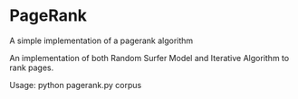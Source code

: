 # PageRank
A simple implementation of a pagerank algorithm

An implementation of both Random Surfer Model and Iterative Algorithm to rank pages.

Usage: python pagerank.py corpus
